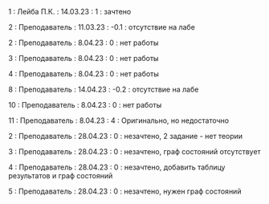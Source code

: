 1 : Лейба П.К. : 14.03.23 : 1 : зачтено

2 : Преподаватель : 11.03.23 : -0.1 : отсутствие на лабе

2 : Преподаватель : 8.04.23 : 0 : нет работы

3 : Преподаватель : 8.04.23 : 0 : нет работы

4 : Преподаватель : 8.04.23 : 0 : нет работы

8 : Преподаватель : 14.04.23 : -0.2 : отсутствие на лабе

10 : Преподаватель : 8.04.23 : 0 : нет работы

11 : Преподаватель : 8.04.23 : 4 : Оригинально, но недостаточно

2 : Преподаватель : 28.04.23 : 0 : незачтено, 2 задание - нет теории

3 : Преподаватель : 28.04.23 : 0 : незачтено, граф состояний отсутствует

4 : Преподаватель : 28.04.23 : 0 : незачтено, добавить таблицу результатов и граф состояний

5 : Преподаватель : 28.04.23 : 0 : незачтено, нужен граф состояний
